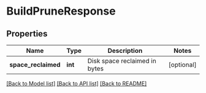 # BuildPruneResponse

## Properties
Name | Type | Description | Notes
------------ | ------------- | ------------- | -------------
**space_reclaimed** | **int** | Disk space reclaimed in bytes | [optional] 

[[Back to Model list]](../README.md#documentation-for-models) [[Back to API list]](../README.md#documentation-for-api-endpoints) [[Back to README]](../README.md)


